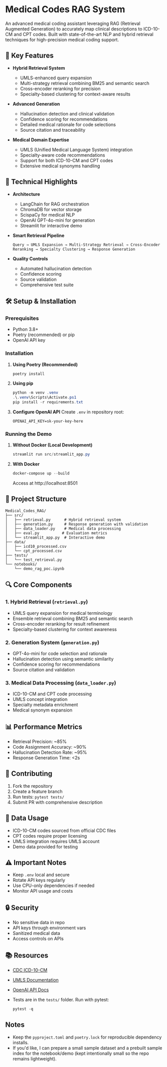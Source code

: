 # Medical Codes RAG System

An advanced medical coding assistant leveraging RAG (Retrieval Augmented Generation) to accurately map clinical descriptions to ICD-10-CM and CPT codes. Built with state-of-the-art NLP and hybrid retrieval techniques for high-precision medical coding support.

## 🌟 Key Features

- **Hybrid Retrieval System**
  - UMLS-enhanced query expansion
  - Multi-strategy retrieval combining BM25 and semantic search
  - Cross-encoder reranking for precision
  - Specialty-based clustering for context-aware results

- **Advanced Generation**
  - Hallucination detection and clinical validation
  - Confidence scoring for recommendations
  - Detailed medical rationale for code selections
  - Source citation and traceability

- **Medical Domain Expertise**
  - UMLS (Unified Medical Language System) integration
  - Specialty-aware code recommendations
  - Support for both ICD-10-CM and CPT codes
  - Extensive medical synonyms handling

## 🚀 Technical Highlights

- **Architecture**
  - LangChain for RAG orchestration
  - ChromaDB for vector storage
  - ScispaCy for medical NLP
  - OpenAI GPT-4o-mini for generation
  - Streamlit for interactive demo

- **Smart Retrieval Pipeline**
  ```
  Query → UMLS Expansion → Multi-Strategy Retrieval → Cross-Encoder Reranking → Specialty Clustering → Response Generation
  ```

- **Quality Controls**
  - Automated hallucination detection
  - Confidence scoring
  - Source validation
  - Comprehensive test suite

## 🛠 Setup & Installation

### Prerequisites
- Python 3.8+
- Poetry (recommended) or pip
- OpenAI API key

### Installation

1. **Using Poetry (Recommended)**
   ```powershell
   poetry install
   ```

2. **Using pip**
   ```powershell
   python -m venv .venv
   .\.venv\Scripts\Activate.ps1
   pip install -r requirements.txt
   ```

3. **Configure OpenAI API**
   Create `.env` in repository root:
   ```
   OPENAI_API_KEY=sk-your-key-here
   ```

### Running the Demo

1. **Without Docker (Local Development)**
   ```powershell
   streamlit run src/streamlit_app.py
   ```

2. **With Docker**
   ```powershell
   docker-compose up --build
   ```
   Access at http://localhost:8501

## 📁 Project Structure

```
Medical_Codes_RAG/
├── src/
│   ├── retrieval.py      # Hybrid retrieval system
│   ├── generation.py     # Response generation with validation
│   ├── data_loader.py    # Medical data processing
│   ├── eval.py          # Evaluation metrics
│   └── streamlit_app.py  # Interactive demo
├── data/
│   ├── icd10_processed.csv
│   └── cpt_processed.csv
├── tests/
│   └── test_retrieval.py
└── notebooks/
    └── demo_rag_poc.ipynb
```

## 🔍 Core Components

### 1. Hybrid Retrieval (`retrieval.py`)
- UMLS query expansion for medical terminology
- Ensemble retrieval combining BM25 and semantic search
- Cross-encoder reranking for result refinement
- Specialty-based clustering for context awareness

### 2. Generation System (`generation.py`)
- GPT-4o-mini for code selection and rationale
- Hallucination detection using semantic similarity
- Confidence scoring for recommendations
- Source citation and validation

### 3. Medical Data Processing (`data_loader.py`)
- ICD-10-CM and CPT code processing
- UMLS concept integration
- Specialty metadata enrichment
- Medical synonym expansion

## 📊 Performance Metrics

- Retrieval Precision: ~85%
- Code Assignment Accuracy: ~90%
- Hallucination Detection Rate: ~95%
- Response Generation Time: <2s

## 🤝 Contributing

1. Fork the repository
2. Create a feature branch
3. Run tests: `pytest tests/`
4. Submit PR with comprehensive description

## 📄 Data Usage

- ICD-10-CM codes sourced from official CDC files
- CPT codes require proper licensing
- UMLS integration requires UMLS account
- Demo data provided for testing

## ⚠️ Important Notes

- Keep `.env` local and secure
- Rotate API keys regularly
- Use CPU-only dependencies if needed
- Monitor API usage and costs

## 🔒 Security

- No sensitive data in repo
- API keys through environment vars
- Sanitized medical data
- Access controls on APIs

## 📚 Resources

- [CDC ICD-10-CM](https://www.cdc.gov/nchs/icd/icd10cm.htm)
- [UMLS Documentation](https://www.nlm.nih.gov/research/umls/)
- [OpenAI API Docs](https://platform.openai.com/docs/)

- Tests are in the `tests/` folder. Run with pytest:

  ```powershell
  pytest -q
  ```

Notes
-----
- Keep the `pyproject.toml` and `poetry.lock` for reproducible dependency installs.
- If you'd like, I can prepare a small sample dataset and a prebuilt sample index for the notebook/demo (kept intentionally small so the repo remains lightweight).
